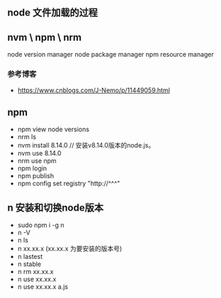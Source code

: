 ## node 文件加载的过程

## nvm \ npm \ nrm 
node version manager
node package manager
npm resource manager
### 参考博客
- https://www.cnblogs.com/J-Nemo/p/11449059.html
## npm
- npm view node versions
- nrm ls
- nvm install 8.14.0 // 安装v8.14.0版本的node.js。
- nvm use 8.14.0
- nrm use npm
- npm login
- npm publish
- npm config set registry "http://^^^"
  
## n 安装和切换node版本
- sudo npm i -g n
- n -V
- n ls
- n xx.xx.x (xx.xx.x 为要安装的版本号)
- n lastest
- n stable
- n rm xx.xx.x
- n use xx.xx.x
- n use xx.xx.x a.js